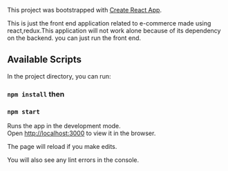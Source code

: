This project was bootstrapped with [Create React App](https://github.com/facebook/create-react-app).

This is just the front end application related to e-commerce made using react,redux.This application will not work alone because of its dependency on the backend. you can just run the front end.

## Available Scripts

In the project directory, you can run:

### `npm install` then

### `npm start`

Runs the app in the development mode.<br />
Open [http://localhost:3000](http://localhost:3000) to view it in the browser.

The page will reload if you make edits.<br />

You will also see any lint errors in the console.



